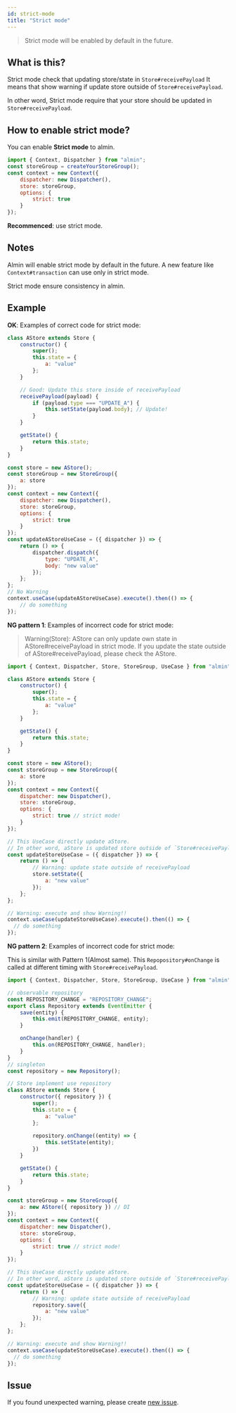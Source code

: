 ```yaml
---
id: strict-mode
title: "Strict mode"
---
```


> Strict mode will be enabled by default in the future.

## What is this?

Strict mode check that updating store/state in `Store#receivePayload`
It means that show warning if update store outside of `Store#receivePayload`.

In other word, Strict mode require that your store should be updated in `Store#receivePayload`.

## How to enable strict mode?

You can enable **Strict mode** to almin.

```js
import { Context, Dispatcher } from "almin";
const storeGroup = createYourStoreGroup();
const context = new Context({
    dispatcher: new Dispatcher(),
    store: storeGroup,
    options: {
        strict: true
    }
});
```

**Recommenced**: use strict mode.

## Notes

Almin will enable strict mode by default in the future.
A new feature like `Context#transaction` can use only in strict mode.

Strict mode ensure consistency in almin.

## Example

**OK**: Examples of correct code for strict mode:

```js
class AStore extends Store {
    constructor() {
        super();
        this.state = {
            a: "value"
        };
    }

    // Good: Update this store inside of receivePayload
    receivePayload(payload) {
        if (payload.type === "UPDATE_A") {
            this.setState(payload.body); // Update!
        }
    }

    getState() {
        return this.state;
    }
}

const store = new AStore();
const storeGroup = new StoreGroup({
    a: store
});
const context = new Context({
    dispatcher: new Dispatcher(),
    store: storeGroup,
    options: {
        strict: true
    }
});
const updateAStoreUseCase = ({ dispatcher }) => {
    return () => {
        dispatcher.dispatch({
            type: "UPDATE_A",
            body: "new value"
        });
    };
};
// No Warning
context.useCase(updateAStoreUseCase).execute().then(() => {
    // do something
});

```

**NG pattern 1**: Examples of incorrect code for strict mode:

> Warning(Store): AStore can only update own state in AStore#receivePayload in strict mode.
> If you update the state outside of AStore#receivePayload, please check the AStore.

```js
import { Context, Dispatcher, Store, StoreGroup, UseCase } from "almin";

class AStore extends Store {
    constructor() {
        super();
        this.state = {
            a: "value"
        };
    }

    getState() {
        return this.state;
    }
}

const store = new AStore();
const storeGroup = new StoreGroup({
    a: store
});
const context = new Context({
    dispatcher: new Dispatcher(),
    store: storeGroup,
    options: {
        strict: true // strict mode!
    }
});

// This UseCase directly update aStore.
// In other word, aStore is updated store outside of `Store#receivePayload`.
const updateStoreUseCase = ({ dispatcher }) => {
    return () => {
        // Warning: update state outside of receivePayload
        store.setState({
            a: "new value"
        });
    };
};

// Warning: execute and show Warning!!
context.useCase(updateStoreUseCase).execute().then(() => {
  // do something
});
```

**NG pattern 2**: Examples of incorrect code for strict mode:

This is similar with Pattern 1(Almost same).
This `Repopository#onChange` is called at different timing with `Store#receivePayload`. 


```js
import { Context, Dispatcher, Store, StoreGroup, UseCase } from "almin";

// observable repository
const REPOSITORY_CHANGE = "REPOSITORY_CHANGE";
export class Repository extends EventEmitter {
    save(entity) {
        this.emit(REPOSITORY_CHANGE, entity);
    }

    onChange(handler) {
        this.on(REPOSITORY_CHANGE, handler);
    }
}
// singleton
const repository = new Repository();

// Store implement use repository
class AStore extends Store {
    constructor({ repository }) {
        super();
        this.state = {
            a: "value"
        };
        
        repository.onChange((entity) => {
            this.setState(entity);
        })
    }

    getState() {
        return this.state;
    }
}

const storeGroup = new StoreGroup({
    a: new AStore({ repository }) // DI
});
const context = new Context({
    dispatcher: new Dispatcher(),
    store: storeGroup,
    options: {
        strict: true // strict mode!
    }
});

// This UseCase directly update aStore.
// In other word, aStore is updated store outside of `Store#receivePayload`.
const updateStoreUseCase = ({ dispatcher }) => {
    return () => {
        // Warning: update state outside of receivePayload
        repository.save({
            a: "new value"
        });
    };
};

// Warning: execute and show Warning!!
context.useCase(updateStoreUseCase).execute().then(() => {
  // do something
});
```

## Issue

<!-- textlint-disable -->

If you found unexpected warning, please create [new issue](https://github.com/almin/almin/issues/new).

